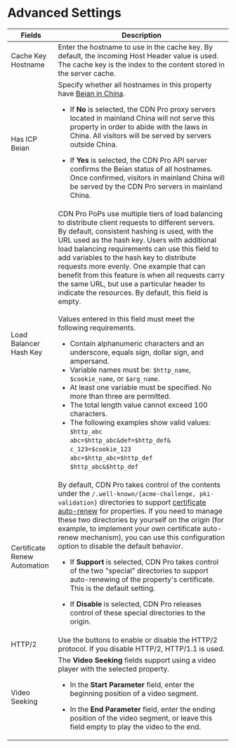 # Advanced Settings

| **Fields**              | **Description**                                      |
| ----------------------- | -----------------------------------------------------|
| Cache Key Hostname      | Enter the hostname to use in the cache key. By default, the incoming Host Header value is used. The cache key is the index to the content stored in the server cache.|
| Has ICP Beian           | Specify whether all hostnames in this property have [Beian in China](</docs/edge-logic/faq.md#china-delivery-and-beian>). <ul><li>If **No** is selected, the CDN Pro proxy servers located in mainland China will not serve this property in order to abide with the laws in China. All visitors will be served by servers outside China.</ul></li> <ul><li>If **Yes** is selected, the CDN Pro API server confirms the Beian status of all hostnames. Once confirmed, visitors in mainland China will be served by the CDN Pro servers in mainland China.|</ul></li>
| Load Balancer Hash Key | CDN Pro PoPs use multiple tiers of load balancing to distribute client requests to different servers. By default, consistent hashing is used, with the URL used as the hash key. Users with additional load balancing requirements can use this field to add variables to the hash key to distribute requests more evenly. One example that can benefit from this feature is when all requests carry the same URL, but use a particular header to indicate the resources. By default, this field is empty. <br><br>Values entered in this field must meet the following requirements.<ul><li>Contain alphanumeric characters and an underscore, equals sign, dollar sign, and ampersand.</br><li>Variable names must be: `$http_name`, `$cookie_name`, or `$arg_name`.<li>At least one variable must be specified. No more than three are permitted.<li>The total length value cannot exceed 100 characters.<li>The following examples show valid values:<br>`$http_abc`<br>`abc=$http_abc&def=$http_def&`<br>`c_123=$cookie_123`<br>`abc=$http_abc=$http_def`<br>`$http_abc&$http_def`<br></ul>
| Certificate Renew Automation | By default, CDN Pro takes control of the contents under the ``/.well-known/{acme-challenge, pki-validation}`` directories to support [certificate auto-renew](</docs/portal/certificates/auto-renewal.md>) for properties. If you need to manage these two directories by yourself on the origin (for example, to implement your own certificate auto-renew mechanism), you can use this configuration option to disable the default behavior. <ul><li>If **Support** is selected, CDN Pro takes control of the two "special" directories to support auto-renewing of the property's certificate. This is the default setting.</ul></li> <ul><li>If **Disable** is selected, CDN Pro releases control of these special directories to the origin.|</ul>
| HTTP/2 | Use the buttons to enable or disable the HTTP/2 protocol. If you disable HTTP/2, HTTP/1.1 is used.<br></ul>
| Video Seeking | The **Video Seeking** fields support using a video player with the selected property. <ul><li>In the **Start Parameter** field, enter the beginning position of a video segment. </ul></li><ul><li>In the **End Parameter** field, enter the ending position of the video segment, or leave this field empty to play the video to the end.</ul></li>
